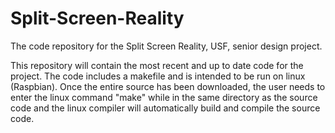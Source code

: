 Split-Screen-Reality
====================

The code repository for the Split Screen Reality, USF, senior design project. 

This repository will contain the most recent and up to date code for the project.
The code includes a makefile and is intended to be run on linux (Raspbian). Once
the entire source has been downloaded, the user needs to enter the linux command
"make" while in the same directory as the source code and the linux compiler will 
automatically build and compile the source code. 
